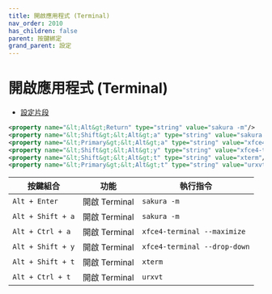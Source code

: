 ```yaml
---
title: 開啟應用程式 (Terminal)
nav_order: 2010
has_children: false
parent: 按鍵綁定
grand_parent: 設定
---
```



# 開啟應用程式 (Terminal)

* [設定片段](https://github.com/samwhelp/note-about-xfce/blob/gh-pages/_demo/config/xfce-config/main/config/xfce4/xfconf/xfce-perchannel-xml/xfce4-keyboard-shortcuts.xml#L69-L74)

``` xml
<property name="&lt;Alt&gt;Return" type="string" value="sakura -m"/>
<property name="&lt;Shift&gt;&lt;Alt&gt;a" type="string" value="sakura -m"/>
<property name="&lt;Primary&gt;&lt;Alt&gt;a" type="string" value="xfce4-terminal --maximize"/>
<property name="&lt;Shift&gt;&lt;Alt&gt;y" type="string" value="xfce4-terminal --drop-down"/>
<property name="&lt;Shift&gt;&lt;Alt&gt;t" type="string" value="xterm"/>
<property name="&lt;Primary&gt;&lt;Alt&gt;t" type="string" value="urxvt"/>
```


| 按鍵組合           | 功能         | 執行指令         |
| ----------------- | ------------- | ---------------- |
| `Alt + Enter`     | 開啟 Terminal | `sakura -m`         |
| `Alt + Shift + a` | 開啟 Terminal | `sakura -m`         |
| `Alt + Ctrl + a`  | 開啟 Terminal | `xfce4-terminal --maximize` |
| `Alt + Shift + y`  | 開啟 Terminal | `xfce4-terminal --drop-down` |
| `Alt + Shift + t` | 開啟 Terminal | `xterm`          |
| `Alt + Ctrl + t`  | 開啟 Terminal | `urxvt`          |
